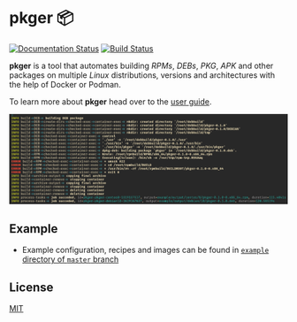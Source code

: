 # pkger 📦

[![Documentation Status](https://github.com/vv9k/pkger/actions/workflows/docs.yml/badge.svg)](https://vv9k.github.io/pkger/)
[![Build Status](https://github.com/vv9k/pkger/workflows/pkger%20CI/badge.svg)](https://github.com/vv9k/pkger/actions?query=workflow%3A%22pkger+CI%22)

**pkger** is a tool that automates building *RPMs*, *DEBs*, *PKG*, *APK* and other packages on multiple *Linux* distributions, versions and architectures with the help of Docker or Podman.

To learn more about **pkger** head over to the [user guide](https://vv9k.github.io/pkger/).

![Example output](https://github.com/vv9k/pkger/blob/master/assets/example_output.png)


## Example

 - Example configuration, recipes and images can be found in [`example` directory of `master` branch](https://github.com/vv9k/pkger/tree/master/example)

## License
[MIT](https://github.com/vv9k/pkger/blob/master/LICENSE)
